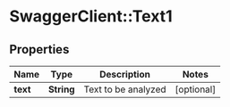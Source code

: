 # SwaggerClient::Text1

## Properties
Name | Type | Description | Notes
------------ | ------------- | ------------- | -------------
**text** | **String** | Text to be analyzed | [optional] 


